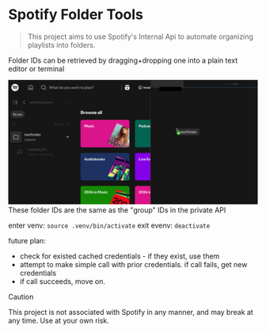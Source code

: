 # Spotify Folder Tools


> This project aims to use Spotify's Internal Api to automate organizing playlists into folders.


Folder IDs can be retrieved by dragging+dropping one into a plain text editor or terminal

![drag+drop](./images/terminal_drag_drop.gif)
These folder IDs are the same as the "group" IDs in the private API

enter venv: `source .venv/bin/activate`
exit evenv: `deactivate`


future plan:
- check for existed cached credentials - if they exist, use them
- attempt to make simple call with prior credentials. if call fails, get new credentials
- if call succeeds, move on.

> [!CAUTION]
> This project is not associated with Spotify in any manner, and may break at any time. Use at your own risk.
